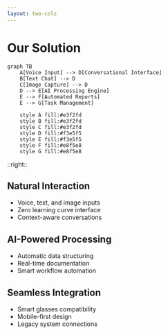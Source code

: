 ```yaml
---
layout: two-cols
---
```


# Our Solution

<div class="flex justify-left items-center w-6/6 h-5/6 p-6 bg-gray-100 rounded-lg">

```mermaid {scale: 0.7}
graph TB
    A[Voice Input] --> D[Conversational Interface]
    B[Text Chat] --> D
    C[Image Capture] --> D
    D --> E[AI Processing Engine]
    E --> F[Automated Reports]
    E --> G[Task Management]

    style A fill:#e3f2fd
    style B fill:#e3f2fd
    style C fill:#e3f2fd
    style D fill:#f3e5f5
    style E fill:#f3e5f5
    style F fill:#e8f5e8
    style G fill:#e8f5e8
```

</div>

::right::

<div class="space-y-6" v-click>

## Natural Interaction
- Voice, text, and image inputs
- Zero learning curve interface
- Context-aware conversations

</div>

<div class="space-y-6" v-click>

## AI-Powered Processing
- Automatic data structuring
- Real-time documentation
- Smart workflow automation

</div>

<div class="space-y-6" v-click>

## Seamless Integration
- Smart glasses compatibility
- Mobile-first design
- Legacy system connections

</div>


